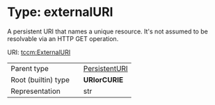 
# Type: externalURI


A persistent URI that names a unique resource. It's not assumed to be resolvable via an HTTP GET operation.

URI: [tccm:ExternalURI](https://hotecosystem.org/tccm/ExternalURI)

|  |  |  |
| --- | --- | --- |
| Parent type | | [PersistentURI](types/PersistentURI.md) |
| Root (builtin) type | | **URIorCURIE** |
| Representation | | str |
